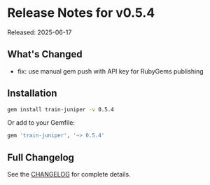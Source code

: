 # Release Notes for v0.5.4

Released: 2025-06-17

## What's Changed

- fix: use manual gem push with API key for RubyGems publishing

## Installation

```bash
gem install train-juniper -v 0.5.4
```

Or add to your Gemfile:

```ruby
gem 'train-juniper', '~> 0.5.4'
```

## Full Changelog

See the [CHANGELOG](../../CHANGELOG.md) for complete details.
